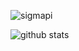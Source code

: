 <!-- ![sigmapi](https://user-images.githubusercontent.com/1666357/117036921-383f1780-ad06-11eb-97c2-dc4550f8c361.jpeg) -->
![sigmapi](https://i.pinimg.com/originals/4f/54/29/4f5429df5ea6361fa8d3f08dfcdccdf9.jpg)


<!--
**v0d1ch/v0d1ch** is a ✨ _special_ ✨ repository because its `README.md` (this file) appears on your GitHub profile.

Here are some ideas to get you started:

- 🔭 I’m currently working on ...
- 🌱 I’m currently learning ...
- 👯 I’m looking to collaborate on ...
- 🤔 I’m looking for help with ...
- 💬 Ask me about ...
- 📫 How to reach me: ...
- 😄 Pronouns: ...
- ⚡ Fun fact: ...
-->

![github stats](https://github-readme-stats.vercel.app/api?username=v0d1ch&count_private=true&show_icons=true)


